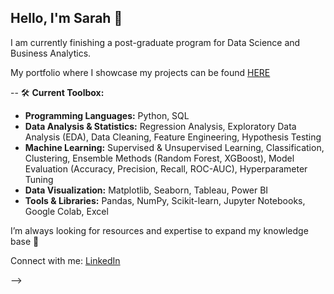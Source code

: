 ## Hello, I'm Sarah 👋 
I am currently finishing a post-graduate program for Data Science and Business Analytics.

My portfolio where I showcase my projects can be found [HERE](xx)

--
🛠️ **Current Toolbox:**
- **Programming Languages:** Python, SQL
- **Data Analysis & Statistics:** Regression Analysis, Exploratory Data Analysis (EDA), Data Cleaning, Feature Engineering, Hypothesis Testing
- **Machine Learning:** Supervised & Unsupervised Learning, Classification, Clustering, Ensemble Methods (Random Forest, XGBoost), Model Evaluation (Accuracy, Precision, Recall, ROC-AUC), Hyperparameter Tuning
- **Data Visualization:** Matplotlib, Seaborn, Tableau, Power BI
- **Tools & Libraries:** Pandas, NumPy, Scikit-learn, Jupyter Notebooks, Google Colab, Excel

I’m always looking for resources and expertise to expand my knowledge base 🔎

Connect with me: [LinkedIn](https://www.linkedin.com/in/sarah-ortega-b60150165/)



-->
